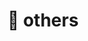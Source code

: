 ---
layout: page
title: 🚗 others
nav: true
dropdown: true
children: 
    - title: publications
      permalink: /publications/
    - title: divider
    - title: projects
      permalink: /projects/
---
